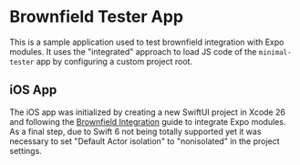 # Brownfield Tester App

This is a sample application used to test brownfield integration with Expo modules.
It uses the "integrated" approach to load JS code of the `minimal-tester` app by configuring a custom project root.

## iOS App

The iOS app was initialized by creating a new SwiftUI project in Xcode 26 and following the [Brownfield Integration](https://docs.expo.dev/brownfield/get-started/) guide to integrate Expo modules. As a final step, due to Swift 6 not being totally supported yet it was necessary to set "Default Actor isolation" to "nonisolated" in the project settings.
